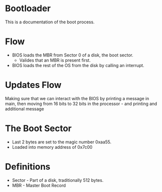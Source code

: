 # Bootloader

This is a documentation of the boot process.

# Flow

- BIOS loads the MBR from Sector 0 of a disk, the boot sector.
    - Valides that an MBR is present first.
- BIOS loads the rest of the OS from the disk by calling an interrupt.

# Updates Flow

Making sure that we can interact with the BIOS by printing a message in main, then moving from 16 bits to 32 bits in the processor - and printing and additional message 

# The Boot Sector

- Last 2 bytes are set to the magic number 0xaa55.
- Loaded into memory address of 0x7c00

# Definitions

* Sector - Part of a disk, traditionally 512 bytes. 
* MBR - Master Boot Record